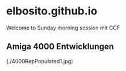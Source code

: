 # elbosito.github.io

Welcome to Sunday morning session mit CCF

## Amiga 4000 Entwicklungen


(./4000RepPopulated1.jpg)
